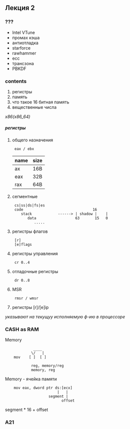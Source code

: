 ## Лекция 2

### ???
* Intel VTune
* промах кэша
* антиотладка
* starforce
* rawhammer
* ecc
* трансзона
* PBKDF

### contents

1. регистры
2. память
3. что такое 16 битная память
4. вещественные числа

*x86(x86_64)*

##### регистры

1. общего назначения

        eax / ebx

    | name   | size  |
    |--------|-------|
    |    ax  | 16B   |
    |    eax | 32B   |
    |    rax | 64B   |

2. сегментные

        cs|ss|ds|fs|es
        code                                16
           stack            ------> | shadow |    |
              data                  63       15   0
                 .....

3. регистры флагов

        [r]
        [e]flags

4. регистры управления

        cr 0..4

5. отладочные регистры

        dr 0..8

6. MSR

        rmsr / wmsr

7. регистры [r]/[e]ip

*указывают на текущуу исполняемую ф-ию в процессоре*

### CASH as RAM

Memory

                 ____
                \/   |
        mov    [ ]  [ ]

                reg, memory/reg
                memory, reg

Memory - ячейка памяти

        mov eax, dword ptr ds:[ecx]
                            |   |
                        segment |
                              offset


segment * 16 + offset

### A21
